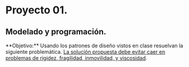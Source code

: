 # Proyecto 01.
## Modelado y programación.
<div class=text-justify>
	**Objetivo:** Usando los patrones de diseño vistos en clase resuelvan la siguiente problemática. <u>La solución propuesta debe evitar caer en problemas de rigidez, fragilidad, inmovilidad, y viscosidad</u>.

